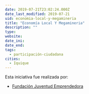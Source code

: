 ```yaml
---
date: 2019-07-21T23:02:24.000Z
date_last_modified: 2019-07-21
uid: economia-local-y-megamineria
title: "Economía Local Y Megamineria"
description: ""
type: 
website: 
date_ini: 
date_end: 
tags:
  - participación-ciudadana
cities: 
  - Iquique
---
```


Esta iniciativa fue realizada por:

- [Fundación Juventud Emprendedora](/organizaciones/fundacion-juventud-emprendedora)
